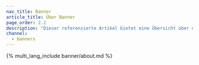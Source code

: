 ```yaml
---
nav_title: Banner
article_title: Über Banner
page_order: 2.2
description: "Dieser referenzierte Artikel bietet eine Übersicht über den Braze Banner Kanal und gängige Anwendungsfälle."
channel:
  - banners
---
```


{% multi_lang_include banner/about.md %}

